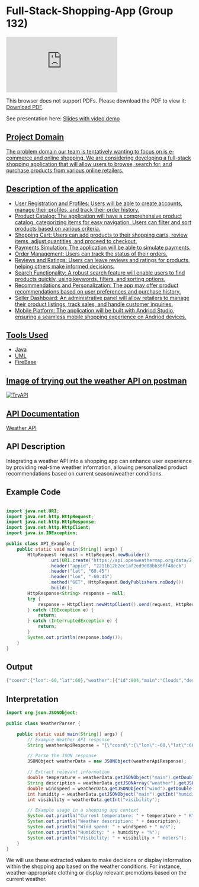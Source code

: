 # Full-Stack-Shopping-App (Group 132)

<object data="https://mahechen.com/207.pdf" type="application/pdf" width="700px" height="700px">
    <embed src="https://mahechen.com/207.pdf">
        <p>This browser does not support PDFs. Please download the PDF to view it: <a href="https://mahechen.com/207.pdf">Download PDF</a>.</p>
    </embed>
</object>

<p>See presentation here: <a href="https://utoronto-my.sharepoint.com/:p:/g/personal/mahe_chen_mail_utoronto_ca/EYzCv06bSaxGitWeMAqm7NQB2a7h0a8SnXsb2T0QtJWiaA?e=jdh9bL">Slides with video demo</p>
    
## Project Domain
The problem domain our team is tentatively wanting to focus on is e-commerce and online shopping. We are considering developing a full-stack shopping application that will allow users to browse, search for, and purchase products from various online retailers.
## Description of the application
- User Registration and Profiles: Users will be able to create accounts, manage their profiles, and track their order history.
- Product Catalog: The application will have a comprehensive product catalog, categorizing items for easy navigation. Users can filter and sort products based on various criteria.
- Shopping Cart: Users can add products to their shopping carts, review items, adjust quantities, and proceed to checkout.
- Payments Simulation: The application will be able to simulate payments.
- Order Management: Users can track the status of their orders.
- Reviews and Ratings: Users can leave reviews and ratings for products, helping others make informed decisions.
- Search Functionality: A robust search feature will enable users to find products quickly, using keywords, filters, and sorting options.
- Recommendations and Personalization: The app may offer product recommendations based on user preferences and purchase history.
- Seller Dashboard: An administrative panel will allow retailers to manage their product listings, track sales, and handle customer inquiries.
- Mobile Platform: The application will be built with Andriod Studio, ensuring a seamless mobile shopping experience on Andriod devices.
## Tools Used
- Java
- UML
- FireBase

## Image of trying out the weather API on postman
![TryAPI](https://github.com/lmposter/Full-Stack-Shopping-App/assets/144400489/0eceb9f2-0a01-4bbc-aed8-e4bfa8c2909b)
## API Documentation
[Weather API](https://openweathermap.org/api)
## API Description
Integrating a weather API into a shopping app can enhance user experience by providing real-time weather information, allowing personalized product recommendations based on current season/weather conditions.
## Example Code
```java

import java.net.URI;
import java.net.http.HttpRequest;
import java.net.http.HttpResponse;
import java.net.http.HttpClient;
import java.io.IOException;

public class API_Example {
    public static void main(String[] args) {
        HttpRequest request = HttpRequest.newBuilder()
                .uri(URI.create("https://api.openweathermap.org/data/2.5/weather?lat=60&lon=-60&appid=2211b12b2ec1af2ed9d08bb36ff48ecb"))
                .header("appid", "2211b12b2ec1af2ed9d08bb36ff48ecb")
                .header("lat", "60.45")
                .header("lon", "-60.45")
                .method("GET", HttpRequest.BodyPublishers.noBody())
                .build();
        HttpResponse<String> response = null;
        try {
            response = HttpClient.newHttpClient().send(request, HttpResponse.BodyHandlers.ofString());
        } catch (IOException e) {
            return;
        } catch (InterruptedException e) {
            return;
        }
        System.out.println(response.body());
    }
}
```
## Output
```java
{"coord":{"lon":-60,"lat":60},"weather":[{"id":804,"main":"Clouds","description":"overcast clouds","icon":"04d"}],"base":"stations","main":{"temp":277.02,"feels_like":277.02,"temp_min":277.02,"temp_max":277.02,"pressure":1020,"humidity":75,"sea_level":1020,"grnd_level":1020},"visibility":10000,"wind":{"speed":0.72,"deg":85,"gust":0.91},"clouds":{"all":100},"dt":1696015048,"sys":{"sunrise":1695981601,"sunset":1696023642},"timezone":-14400,"id":0,"name":"","cod":200}
```
## Interpretation
```java
import org.json.JSONObject;

public class WeatherParser {

    public static void main(String[] args) {
        // Example Weather API response
        String weatherApiResponse = "{\"coord\":{\"lon\":-60,\"lat\":60},\"weather\":[{\"id\":804,\"main\":\"Clouds\",\"description\":\"overcast clouds\",\"icon\":\"04d\"}],\"base\":\"stations\",\"main\":{\"temp\":277.02,\"feels_like\":277.02,\"temp_min\":277.02,\"temp_max\":277.02,\"pressure\":1020,\"humidity\":75,\"sea_level\":1020,\"grnd_level\":1020},\"visibility\":10000,\"wind\":{\"speed\":0.72,\"deg\":85,\"gust\":0.91},\"clouds\":{\"all\":100},\"dt\":1696015048,\"sys\":{\"sunrise\":1695981601,\"sunset\":1696023642},\"timezone\":-14400,\"id\":0,\"name\":\"\",\"cod\":200}";

        // Parse the JSON response
        JSONObject weatherData = new JSONObject(weatherApiResponse);

        // Extract relevant information
        double temperature = weatherData.getJSONObject("main").getDouble("temp");
        String description = weatherData.getJSONArray("weather").getJSONObject(0).getString("description");
        double windSpeed = weatherData.getJSONObject("wind").getDouble("speed");
        int humidity = weatherData.getJSONObject("main").getInt("humidity");
        int visibility = weatherData.getInt("visibility");

        // Example usage in a shopping app context
        System.out.println("Current temperature: " + temperature + " K");
        System.out.println("Weather description: " + description);
        System.out.println("Wind speed: " + windSpeed + " m/s");
        System.out.println("Humidity: " + humidity + "%");
        System.out.println("Visibility: " + visibility + " meters");
    }
}
```
We will use these extracted values to make decisions or display information within the shopping app based on the weather conditions. For instance, weather-appropriate clothing or display relevant promotions based on the current weather.

